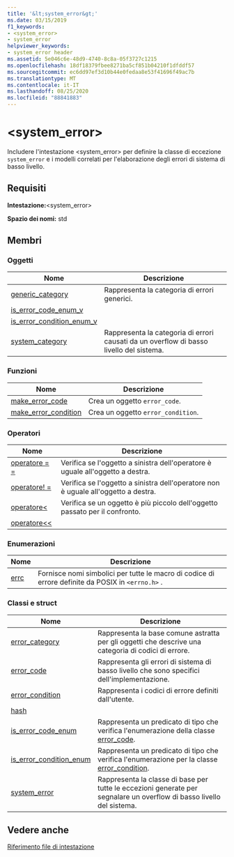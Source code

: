 ```yaml
---
title: '&lt;system_error&gt;'
ms.date: 03/15/2019
f1_keywords:
- <system_error>
- system_error
helpviewer_keywords:
- system_error header
ms.assetid: 5e046c6e-48d9-4740-8c8a-05f3727c1215
ms.openlocfilehash: 18df18379fbee8271ba5cf851b04210f1dfddf57
ms.sourcegitcommit: ec6dd97ef3d10b44e0fedaa8e53f41696f49ac7b
ms.translationtype: MT
ms.contentlocale: it-IT
ms.lasthandoff: 08/25/2020
ms.locfileid: "88841883"
---
```

# <a name="ltsystem_errorgt"></a>&lt;system_error&gt;

Includere l'intestazione \<system_error> per definire la classe di eccezione `system_error` e i modelli correlati per l'elaborazione degli errori di sistema di basso livello.

## <a name="requirements"></a>Requisiti

**Intestazione:**\<system_error>

**Spazio dei nomi:** std

## <a name="members"></a>Membri

### <a name="objects"></a>Oggetti

|Nome|Descrizione|
|-|-|
|[generic_category](../standard-library/system-error-functions.md#generic_category)|Rappresenta la categoria di errori generici.|
|[is_error_code_enum_v](../standard-library/system-error-functions.md#is_error_code_enum_v)||
|[is_error_condition_enum_v](../standard-library/system-error-functions.md#is_error_condition_enum_v)||
|[system_category](../standard-library/system-error-functions.md#system_category)|Rappresenta la categoria di errori causati da un overflow di basso livello del sistema.|

### <a name="functions"></a>Funzioni

|Nome|Descrizione|
|-|-|
|[make_error_code](../standard-library/system-error-functions.md#make_error_code)|Crea un oggetto `error_code`.|
|[make_error_condition](../standard-library/system-error-functions.md#make_error_condition)|Crea un oggetto `error_condition`.|

### <a name="operators"></a>Operatori

|Nome|Descrizione|
|-|-|
|[operatore = =](../standard-library/system-error-operators.md#op_eq_eq)|Verifica se l'oggetto a sinistra dell'operatore è uguale all'oggetto a destra.|
|[operatore! =](../standard-library/system-error-operators.md#op_neq)|Verifica se l'oggetto a sinistra dell'operatore non è uguale all'oggetto a destra.|
|[operatore<](../standard-library/system-error-operators.md#op_lt)|Verifica se un oggetto è più piccolo dell'oggetto passato per il confronto.|
|[operatore<<](../standard-library/system-error-operators.md#op_ostream)||

### <a name="enums"></a>Enumerazioni

|Nome|Descrizione|
|-|-|
|[errc](../standard-library/system-error-enums.md#errc)|Fornisce nomi simbolici per tutte le macro di codice di errore definite da POSIX in `<errno.h>` .|

### <a name="classes-and-structs"></a>Classi e struct

|Nome|Descrizione|
|-|-|
|[error_category](../standard-library/error-category-class.md)|Rappresenta la base comune astratta per gli oggetti che descrive una categoria di codici di errore.|
|[error_code](../standard-library/error-code-class.md)|Rappresenta gli errori di sistema di basso livello che sono specifici dell'implementazione.|
|[error_condition](../standard-library/error-condition-class.md)|Rappresenta i codici di errore definiti dall'utente.|
|[hash](../standard-library/hash-structure.md#system_error)||
|[is_error_code_enum](../standard-library/is-error-code-enum-class.md)|Rappresenta un predicato di tipo che verifica l'enumerazione della classe [error_code](../standard-library/error-code-class.md).|
|[is_error_condition_enum](../standard-library/is-error-condition-enum-class.md)|Rappresenta un predicato di tipo che verifica l'enumerazione per la classe [error_condition](../standard-library/error-condition-class.md).|
|[system_error](../standard-library/system-error-class.md)|Rappresenta la classe di base per tutte le eccezioni generate per segnalare un overflow di basso livello del sistema.|

## <a name="see-also"></a>Vedere anche

[Riferimento file di intestazione](../standard-library/cpp-standard-library-header-files.md)
